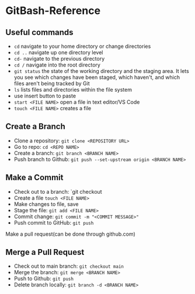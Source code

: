 # GitBash-Reference

## Useful commands
- `cd` navigate to your home directory or change directories
- `cd ..` navigate up one directory level
- `cd-` navigate to the previous directory
- `cd /` navigate into the root directory
- `git status` the state of the working directory and the staging area. It lets you see which changes have been staged, which haven't, and which files aren't being tracked by Git
- `ls`  lists files and directories within the file system
- use insert button to paste
- `start <FILE NAME>` open a file in text editor/VS Code
- `touch <FILE NAME>` creates a file

## Create a Branch
- Clone a repository: `git clone <REPOSITORY URL>`
- Go to repo: `cd <REPO NAME>`
- Create a branch: `git branch <BRANCH NAME>`
- Push branch to Github: `git push --set-upstream origin <BRANCH NAME>`

## Make a Commit
- Check out to a branch: `git checkout <BRANCH NAME>
- Create a file `touch <FILE NAME>`
- Make changes to file, save
- Stage the file: `git add <FILE NAME>`
- Commit change: `git commit -m "<COMMIT MESSAGE>"`
- Push commit to GitHub: `git push`

Make a pull request(can be done through github.com)

## Merge a Pull Request
- Check out to main branch: `git checkout main`
- Merge the branch: `git merge <BRANCH NAME>`
- Push to Github: `git push`
- Delete branch locally: `git branch -d <BRANCH NAME>`

